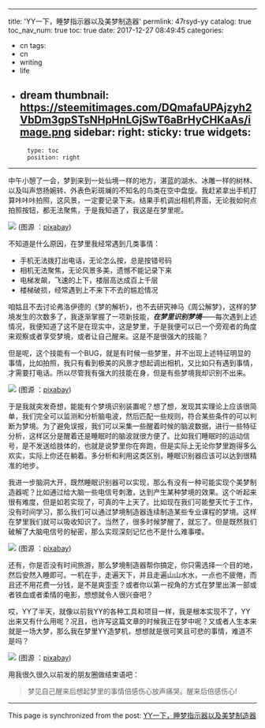 
---
title: 'YY一下，睡梦指示器以及美梦制造器'
permlink: 47rsyd-yy
catalog: true
toc_nav_num: true
toc: true
date: 2017-12-27 08:49:45
categories:
- cn
tags:
- cn
- writing
- life
- dream
thumbnail: https://steemitimages.com/DQmafaUPAjzyh2VbDm3gpSTsNHpHnLGjSwT6aBrHyCHKaAs/image.png
sidebar:
    right:
        sticky: true
widgets:
    -
        type: toc
        position: right
---


中午小憩了一会，梦到来到一处仙境一样的地方，湛蓝的湖水、冰雕一样的树林、以及叫声悠扬婉转、外表色彩斑斓的不知名的鸟类在空中盘旋。我赶紧拿出手机打算咔咔咔拍照，这风景，一定要记录下来。结果手机调出相机界面，无论我如何点拍照按钮，都无法聚焦，于是我知道了，我这是在梦里呢。

![](https://steemitimages.com/DQmafaUPAjzyh2VbDm3gpSTsNHpHnLGjSwT6aBrHyCHKaAs/image.png)
(图源 ：[pixabay](https://pixabay.com))

不知道是什么原因，在梦里我经常遇到几类事情：
* 手机无法拨打出电话，无论怎么按，总是按错号码
* 相机无法聚焦，无论风景多美，遗憾不能记录下来
* 电梯发飙，飞速的上下，楼层高达成百上千层
* 楼梯破损，经常遇到上不来下不去的尴尬情况

咱姑且不去讨论弗洛伊德的《梦的解析》，也不去研究神马《周公解梦》，这样的梦境发生的次数多了，我逐渐掌握了一项新技能，***在梦里识别梦境***——每次遇到上述情况，我便知道了这不是在现实中，这是梦里，于是我便可以已一个旁观者的角度来观察或者享受梦境，或者让自己醒来。这是不是很强大的技能？

但是呢，这个技能有一个BUG，就是有时候一些梦里，并不出现上述特征明显的事情，比如拍照，我只有看到极美的风景才想起调出相机，又比如只有遇到事情，才需要打电话。所以尽管我有强大的技能在身，但是有些梦境我却识别不出来。

![](https://steemitimages.com/DQmP6havFrYsMLb7Pq5JDFUMZVCtugQENRcHXz97tcaGJyd/image.png)
(图源 ：[pixabay](https://pixabay.com))

于是我就突发奇想，能能有个梦境识别装置呢？想了想，发现其实理论上应该很简单，我们完全可以监测和分析脑电波，然后匹配一些规则，符合某些条件的可以判断为梦境。为了避免误报，我们可以采集一些醒着时候的脑波数据，进行一些特征分析，这样区分是醒着还是睡眠时的脑波就很方便了。比如我们睡眠时的运动信号，是不发送给肢体的，也就是说梦里你在奔跑，但是实际上无论你梦里跑得多么欢实，实际上你还在躺着。多分析和利用这类区别，睡眠识别器应该可以达到很精准的地步。

我进一步脑洞大开，既然睡眠识别器可以实现，那么有没有一种可能实现个美梦制造器呢？比如通过给大脑一些电信号刺激，达到产生某种梦境的效果。这个听起来很有难度，但是如若实现了，可真的牛上天了。比如现在我们可能整天忙于工作，没有时间学习，那么我们可以通过梦境制造器连续制造某些专业课程的梦境。这样在梦里我们就可以吸收知识了。当然了，很多时候梦醒了，就忘了。但是既然我们破解了大脑电信号的秘密，那么实现深刻记忆也不是什么难事喽。

![](https://steemitimages.com/DQmap3nnk46dCYrCKrQPpHPzUws3827xQ81w4xGGo2Nyu1m/image.png)
(图源 ：[pixabay](https://pixabay.com))

还有，你是否没有时间旅游，那么梦境制造器帮你搞定，你只需选择一个目的地，然后安然入睡即可。一机在手，走遍天下，并且走遍山山水水，一点也不疲倦，而且还不用花费一分钱，是不是爽歪歪？或者你以第一视角的方式在梦里出演一部或者铁血或者柔情的电影，想想就令人很兴奋吧？

哎，YY了半天，就像以前我YY的各种工具和项目一样，我是根本实现不了，YY出来又有什么用呢？况且，也许写这篇文章的时候我正在梦中呢？又或者人生本来就是一场大梦，那么我在梦里YY造梦机，想想就是很可笑且可悲的事情，难道不是吗？

![](https://steemitimages.com/DQmX2p3uevrnqZ9WZ2t18YRFHjoBYhncwJVYfwKHrtrYSNd/image.png)
(图源 ：[pixabay](https://pixabay.com))


用我很久很久以前发的朋友圈做结束语吧：
>梦见自己醒来后想起梦里的事情倍感伤心放声痛哭。醒来后倍感伤心!

- - -

This page is synchronized from the post: [YY一下，睡梦指示器以及美梦制造器](https://steemit.com/@oflyhigh/47rsyd-yy)

